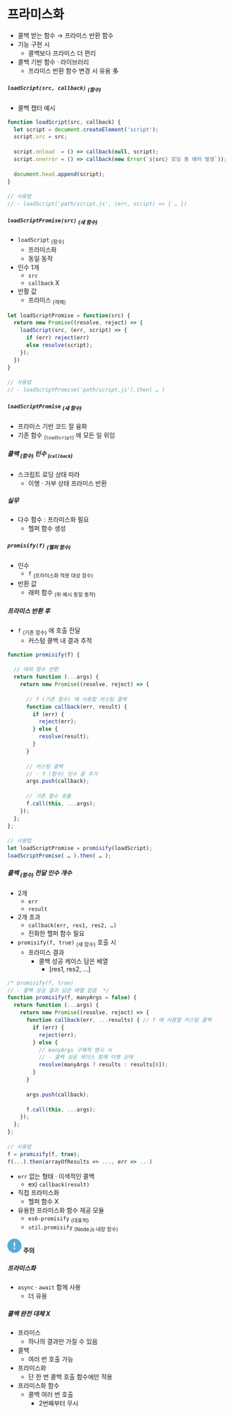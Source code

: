 프라미스화
=========

- 콜백 받는 함수 → 프라미스 반환 함수
- 기능 구현 시
  - 콜백보다 프라미스 더 편리
- 콜백 기반 함수 · 라이브러리
  - 프라미스 반환 함수 변경 시 유용 多

##### `loadScript(src, callback)` <sub>(함수)</sub>
- 콜백 챕터 예시
```javascript
function loadScript(src, callback) {
  let script = document.createElement('script');
  script.src = src;

  script.onload  = () => callback(null, script);
  script.onerror = () => callback(new Error(`${src} 로딩 중 에러 발생`));

  document.head.append(script);
}

// 사용법
// - loadScript('path/script.js', (err, script) => { … })
```
##### `loadScriptPromise(src)` <sub>(새 함수)</sub>
- `loadScript` <sub>(함수)</sub>
  - 프라미스화
  - 동일 동작
- 인수 1개
  - `src`
  - `callback` X
- 반활 값
  - 프라미스 <sub>(객체)</sub>
```javascript
let loadScriptPromise = function(src) {
  return new Promise((resolve, reject) => {
    loadScript(src, (err, script) => {
      if (err) reject(err)
      else resolve(script);
    });
  })
}

// 사용법
// - loadScriptPromise('path/script.js').then( … )
```

##### `loadScriptPromise` <sub>(새 함수)</sub>
- 프라미스 기반 코드 잘 융화
- 기존 함수 <sub>(`loadScript`)</sub> 에 모든 일 위임

##### 콜백 <sub>(함수)</sub> 인수 <sub>(`callback`)</sub>
- 스크립트 로딩 상태 따라
  - 이행 · 거부 상태 프라미스 반환

##### 실무
- 다수 함수 : 프라미스화 필요
  - 헬퍼 함수 생성

##### `promisify(f)` <sub>(헬퍼 함수)</sub>
- 인수
  - `f` <sub>(프라미스화 적용 대상 함수)</sub>
- 반환 값
  - 래퍼 함수 <sub>(위 예시 동일 동작)</sub>

##### 프라미스 반환 후
- `f` <sub>(기존 함수)</sub> 에 호출 전달
  - 커스텀 콜백 내 결과 추적
```javascript
function promisify(f) {

  // 래퍼 함수 반환
  return function (...args) {
    return new Promise((resolve, reject) => {

      // f (기존 함수) 에 사용할 커스텀 콜백
      function callback(err, result) {
        if (err) {
          reject(err);
        } else {
          resolve(result);
        }
      }

      // 커스텀 콜백
      // - f (함수) 인수 끝 추가
      args.push(callback);

      // 기존 함수 호출
      f.call(this, ...args);
    });
  };
};

// 사용법
let loadScriptPromise = promisify(loadScript);
loadScriptPromise( … ).then( … );
```

##### 콜백 <sub>(함수)</sub> 전달 인수 개수
- 2개
  - `err`
  - `result`
- 2개 초과
  - `callback(err, res1, res2, …)`
  - 진화한 헬퍼 함수 필요
- `promisify(f, true)` <sub>(새 함수)</sub> 호출 시
  - 프라미스 결과
    - 콜백 성공 케이스 담은 배열
      - [res1, res2, …]
```javascript
/* promisify(f, true)
// - 콜백 성공 결과 담은 배열 얻음  */
function promisify(f, manyArgs = false) {
  return function (...args) {
    return new Promise((resolve, reject) => {
      function callback(err, ...results) { // f 에 사용할 커스텀 콜백
        if (err) {
          reject(err);
        } else {
          // manyArgs 구체적 명시 시
          // - 콜백 성공 케이스 함께 이행 상태
          resolve(manyArgs ? results : results[0]);
        }
      }

      args.push(callback);

      f.call(this, ...args);
    });
  };
};

// 사용법
f = promisify(f, true);
f(...).then(arrayOfResults => ..., err => ...)
```
- `err` 없는 형태 · 이색적인 콜백
  - ex&#41; `callback(result)`
- 직접 프라미스화
  - 헬퍼 함수 X
- 유용한 프라미스화 함수 제공 모듈
  - `es6-promisify` <sub>(대표적)</sub>
  - `util.promisify` <sub>(Node.js 내장 함수)</sub>

<img class="icon" src="../../images/commons/icons/circle-exclamation-solid.svg" /> **주의**

##### 프라미스화
  - `async` · `await` 함께 사용
    - 더 유용

##### 콜백 완전 대체 X
- 프라미스
  - 하나의 결과만 가질 수 있음
- 콜백
  - 여러 번 호출 가능
- 프라미스화
  - 단 한 번 콜백 호출 함수에만 적용
- 프라미스화 함수
  - 콜백 여러 번 호출
    - 2번째부터 무시

